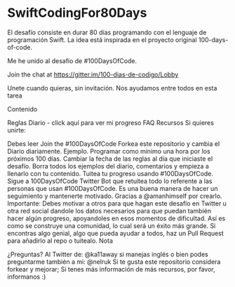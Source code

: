 # SwiftCodingFor80Days
El desafío consiste en durar 80 días programando con el lenguaje de programación Swift. La idea está inspirada en el proyecto original 100-days-of-code.


Me he unido al desafío de #100DaysOfCode.

Join the chat at https://gitter.im/100-dias-de-codigo/Lobby

Unete cuando quieras, sin invitación. Nos ayudamos entre todos en esta tarea

Contenido

Reglas
Diario - click aquí para ver mi progreso
FAQ
Recursos
Si quieres unirte:

Debes leer Join the #100DaysOfCode
Forkea este repositorio y cambia el Diario diariamente. Ejemplo.
Programar como mínimo una hora por los próximos 100 días.
Cambiar la fecha de las reglas al día que iniciaste el desafío.
Borra todos los ejemplos del diario, comentarios y empieza a llenarlo con tu contenido.
Tuitea tu progreso usando #100DaysOfCode.
Sigue a 100DaysOfCode Twitter Bot que retuitea todo lo referente a las personas que usan #100DaysOfCode. Es una buena manera de hacer un seguimiento y mantenerte motivado. Gracias a @amanhimself por crearlo.
Importante: Debes motivar a otros para que hagan este desafío en Twitter u otra red social dandole los datos necesarios para que puedan también hacer algún progreso, apoyandoles en esos momentos de dificultad. Así es como se construye una comunidad, lo cual será un éxito más grande.
Si encontras algo genial, algo que pueda ayudar a todos, haz un Pull Request para añadirlo al repo o tuitealo.
Nota

¿Preguntas? Al Twitter de: @ka11away si manejas inglés o bien podes preguntarme también a mi: @nelruk
Si te gusta este repositorio considera forkear y mejorar;
Si tenes más información de más recursos, por favor, informanos :)
